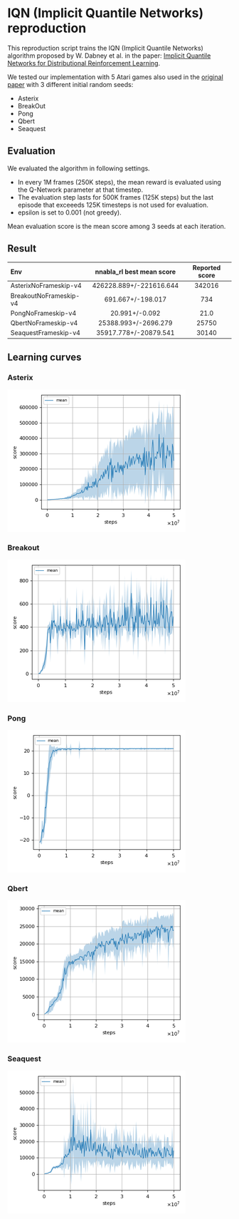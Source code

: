 # IQN (Implicit Quantile Networks) reproduction

This reproduction script trains the IQN (Implicit Quantile Networks) algorithm proposed by W. Dabney et al. in the paper: [Implicit Quantile Networks for Distributional Reinforcement Learning](https://arxiv.org/pdf/1806.06923.pdf).

We tested our implementation with 5 Atari games also used in the [original paper](https://arxiv.org/pdf/1806.06923.pdf)
with 3 different initial random seeds:

- Asterix
- BreakOut
- Pong
- Qbert
- Seaquest

## Evaluation

We evaluated the algorithm in following settings.

* In every 1M frames (250K steps), the mean reward is evaluated using the Q-Network parameter at that timestep.
* The evaluation step lasts for 500K frames (125K steps) but the last episode that exceeeds 125K timesteps is not used for evaluation.
* epsilon is set to 0.001 (not greedy).

Mean evaluation score is the mean score among 3 seeds at each iteration.

## Result

|Env|nnabla_rl best mean score|Reported score|
|:---|:---:|:---:|
|AsterixNoFrameskip-v4|426228.889+/-221616.644|342016|
|BreakoutNoFrameskip-v4|691.667+/-198.017|734|
|PongNoFrameskip-v4|20.991+/-0.092|21.0|
|QbertNoFrameskip-v4|25388.993+/-2696.279|25750|
|SeaquestFrameskip-v4|35917.778+/-20879.541|30140|

## Learning curves

### Asterix

![Asterix Result](./reproduction_results/AsterixNoFrameskip-v4_results/result.png)

### Breakout

![Breakout Result](./reproduction_results/BreakoutNoFrameskip-v4_results/result.png)

### Pong

![Pong Result](./reproduction_results/PongNoFrameskip-v4_results/result.png)

### Qbert

![Qbert Result](./reproduction_results/QbertNoFrameskip-v4_results/result.png)

### Seaquest

![Seaquest Result](./reproduction_results/SeaquestNoFrameskip-v4_results/result.png)
